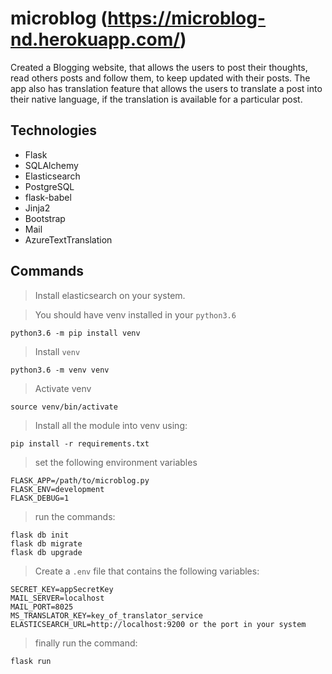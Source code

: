 # microblog (https://microblog-nd.herokuapp.com/)
Created a Blogging website, that allows the users to post their thoughts, read others posts and follow them, to keep updated with their posts. The app also has translation feature that allows the users to translate a post into their native language, if the translation is available for a particular post.

## Technologies
- Flask
- SQLAlchemy
- Elasticsearch
- PostgreSQL
- flask-babel
- Jinja2
- Bootstrap
- Mail
- AzureTextTranslation

## Commands
> Install elasticsearch on your system.

> You should have venv installed in your `python3.6` 
```
python3.6 -m pip install venv
```

> Install `venv` 
```
python3.6 -m venv venv
```

> Activate venv
```
source venv/bin/activate
```

> Install all the module into venv using:
```
pip install -r requirements.txt
```

> set the following environment variables
```
FLASK_APP=/path/to/microblog.py
FLASK_ENV=development
FLASK_DEBUG=1
```

> run the commands:
```
flask db init
flask db migrate
flask db upgrade
```

> Create a `.env` file that contains the following variables:
```
SECRET_KEY=appSecretKey
MAIL_SERVER=localhost
MAIL_PORT=8025
MS_TRANSLATOR_KEY=key_of_translator_service
ELASTICSEARCH_URL=http://localhost:9200 or the port in your system
```

> finally run the command:
```
flask run
```



